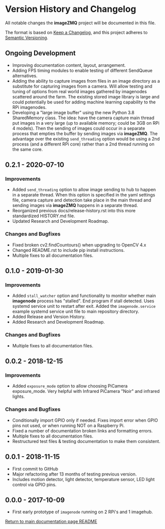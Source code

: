 # Version History and Changelog

All notable changes the **imageZMQ** project will be documented in this file.

The format is based on [Keep a Changelog](https://keepachangelog.com/en/1.0.0/),
and this project adheres to [Semantic Versioning](https://semver.org/spec/v2.0.0.html).

## Ongoing Development

- Improving documentation content, layout, arrangement.
- Adding FPS timing modules to enable testing of different SendQueue
  alternatives.
- Adding the ability to capture images from files in an image directory as a
  substitute for capturing images from a camera. Will allow testing and tuning
  of options from real world images gathered by imagenodes scattered around the
  farm. The existing stored image library is large and could potentially be used
  for adding machine learning capability to the RPi imagenodes.
- Developing a "large image buffer" using the new Python 3.8 SharedMemory
  class. The idea: have the camera capture main thread put images in a very
  large (up to available memory; could be 3GB on RPi 4 models). Then the sending
  of images could occur in a separate process that empties the buffer by
  sending images via **imageZMQ**. The advantage over the existing
  ``send_threading`` option would be using a 2nd process (and a different
  RPi core) rather than a 2nd thread running on the same core.

## 0.2.1 - 2020-07-10

### Improvements

- Added ``send_threading`` option to allow image sending to hub to happen in a
  separate thread. When this option is specified in the yaml settings file,
  camera capture and detection take place in the main thread and sending images
  via **imageZMQ** happens in a separate thread.
- Reorganized previous docs/release-history.rst into this more standardized
  HISTORY.md file.
- Updated Research and Development Roadmap.

### Changes and Bugfixes

- Fixed broken cv2.findCountours() when upgrading to OpenCV 4.x
- Changed README.rst to include pip install instructions.
- Multiple fixes to all documentation files.

## 0.1.0 - 2019-01-30

### Improvements

- Added ``stall_watcher`` option and functionality to monitor whether main
  **imagenode** process has "stalled". End program if stall detected. Uses
  systemd service unit to restart after exit. Added the ``imagenode.service``
  example systemd service unit file to main repository directory.
- Added Release and Version History.
- Added Research and Development Roadmap.

### Changes and Bugfixes

- Multiple fixes to all documentation files.

## 0.0.2 - 2018-12-15

### Improvements

- Added ``exposure_mode`` option to allow choosing PiCamera exposure_mode.
  Very helpful with Infrared PiCamera "Noir" and infrared lights.

### Changes and Bugfixes

- Conditionally import GPIO only if needed. Fixes import error when GPIO pins
  not used, or when running NOT on a Raspberry Pi.
- Fixed a number of documentation broken links and formatting errors.
- Multiple fixes to all documentation files.
- Restructured test files & testing documentation to make them consistent.

## 0.0.1 - 2018-11-15

- First commit to GitHub
- Major refactoring after 13 months of testing previous version.
- Includes motion detector, light detector, temperature sensor, LED light
  control via GPIO pins.

## 0.0.0 - 2017-10-09

- First early prototype of `imagenode` running on 2 RPi's and 1 imagehub.

[Return to main documentation page README](README.rst)
